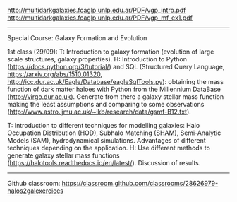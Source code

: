 
http://multidarkgalaxies.fcaglp.unlp.edu.ar/PDF/vgp_intro.pdf
http://multidarkgalaxies.fcaglp.unlp.edu.ar/PDF/vgp_mf_ex1.pdf

--------------------------------------------
Special Course: Galaxy Formation and Evolution

1st class (29/09):
T: Introduction to galaxy formation (evolution of large scale structures, galaxy properties). 
H: Introduction to Python (https://docs.python.org/3/tutorial/) and SQL (Structured Query Language, https://arxiv.org/abs/1510.01320, http://icc.dur.ac.uk/Eagle/Database/eagleSqlTools.py): obtaining the mass function of dark matter haloes with Python from the Millennium DataBase (http://virgo.dur.ac.uk). Generate from there a galaxy stellar mass function making the least assumptions and comparing to some observations (http://www.astro.ljmu.ac.uk/~ikb/research/data/gsmf-B12.txt).

T: Introduction to different techniques for modelling galaxies: Halo Occupation Distribution (HOD), Subhalo Matching (SHAM), Semi-Analytic Models (SAM), hydrodynamical simulations. Advantages of different techniques depending on the application. 
H: Use different methods to generate galaxy stellar mass functions (https://halotools.readthedocs.io/en/latest/). Discussion of results.

----
Github classroom:
https://classroom.github.com/classrooms/28626979-halos2galexercices
